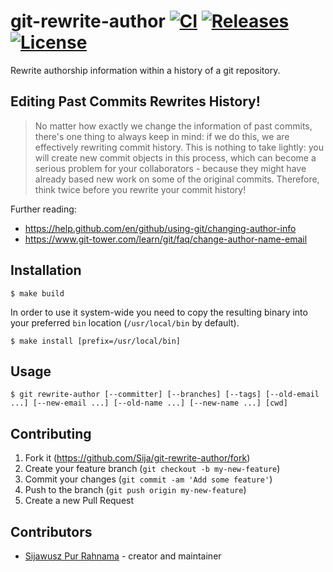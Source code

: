 # git-rewrite-author [![CI](https://github.com/Sija/git-rewrite-author/actions/workflows/ci.yml/badge.svg)](https://github.com/Sija/git-rewrite-author/actions/workflows/ci.yml) [![Releases](https://img.shields.io/github/release/Sija/git-rewrite-author.svg)](https://github.com/Sija/git-rewrite-author/releases) [![License](https://img.shields.io/github/license/Sija/git-rewrite-author.svg)](https://github.com/Sija/git-rewrite-author/blob/master/LICENSE)

Rewrite authorship information within a history of a git repository.

## Editing Past Commits Rewrites History!

> No matter how exactly we change the information of past commits, there's one thing to always keep in mind: if we do this, we are effectively rewriting commit history.
> This is nothing to take lightly: you will create new commit objects in this process, which can become a serious problem for your collaborators - because they might have already based new work on some of the original commits.
> Therefore, think twice before you rewrite your commit history!

Further reading:

- https://help.github.com/en/github/using-git/changing-author-info
- https://www.git-tower.com/learn/git/faq/change-author-name-email

## Installation

```console
$ make build
```

In order to use it system-wide you need to copy the resulting binary into
your preferred `bin` location (`/usr/local/bin` by default).

```console
$ make install [prefix=/usr/local/bin]
```

## Usage

```console
$ git rewrite-author [--committer] [--branches] [--tags] [--old-email ...] [--new-email ...] [--old-name ...] [--new-name ...] [cwd]
```

## Contributing

1. Fork it (<https://github.com/Sija/git-rewrite-author/fork>)
2. Create your feature branch (`git checkout -b my-new-feature`)
3. Commit your changes (`git commit -am 'Add some feature'`)
4. Push to the branch (`git push origin my-new-feature`)
5. Create a new Pull Request

## Contributors

- [Sijawusz Pur Rahnama](https://github.com/Sija) - creator and maintainer
